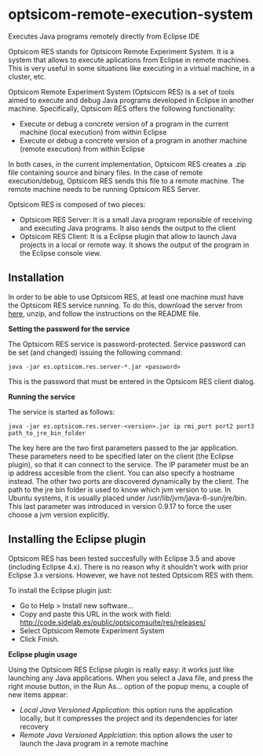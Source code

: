 optsicom-remote-execution-system
================================

Executes Java programs remotely directly from Eclipse IDE

Optsicom RES stands for Optsicom Remote Experiment System. It is a system that allows to execute aplications from Eclipse in remote machines. This is very useful in some situations like executing in a virtual machine, in a cluster, etc.

Optsicom Remote Experiment System (Optsicom RES) is a set of tools aimed to execute and debug Java programs developed in Eclipse in another machine. Specifically, Optsicom RES offers the following functionality:

* Execute or debug a concrete version of a program in the current machine (local execution) from within Eclipse
* Execute or debug a concrete version of a program in another machine (remote execution) from within Eclipse

In both cases, in the current implementation, Optsicom RES creates a .zip file containing source and binary files. In the case of remote execution/debug, Optsicom RES sends this file to a remote machine. The remote machine needs to be running Optsicom RES Server.

Optsicom RES is composed of two pieces:

* Optsicom RES Server: It is a small Java program reponsible of receiving and executing Java programs. It also sends the output to the client
* Optsicom RES Client: It is a Eclipse plugin that allow to launch Java projects in a local or remote way. It shows the output of the program in the Eclipse console view.


Installation
------------

In order to be able to use Optsicom RES, at least one machine must have the Optsicom RES service running. To do this, download the server from [here](http://code.sidelab.es/public/optsicomsuite/res/server/releases/), unzip, and follow the instructions on the README file.

**Setting the password for the service**

The Optsicom RES service is password-protected. Service password can be set (and changed) issuing the following command:

    java -jar es.optsicom.res.server-*.jar <password>

This is the password that must be entered in the Optsicom RES client dialog.

**Running the service**

The service is started as follows:

    java -jar es.optsicom.res.server-<version>.jar ip rmi_port port2 port3 path_to_jre_bin_folder

The key here are the two first parameters passed to the jar application. These parameters need to be specified later on the client (the Eclipse plugin), so that it can connect to the service. The IP parameter must be an ip address accesible from the client. You can also specify a hostname instead. The other two ports are discovered dynamically by the client. The path to the jre bin folder is used to know which jvm version to use. In Ubuntu systems, it is usually placed under /usr/lib/jvm/java-6-sun/jre/bin. This last parameter was introduced in version 0.9.17 to force the user choose a jvm version explicitly.

Installing the Eclipse plugin
-----------------------------

Optsicom RES has been tested succesfully with Eclipse 3.5 and above (including Eclipse 4.x). There is no reason why it shouldn't work with prior Eclipse 3.x versions. However, we have not tested Optsicom RES with them.

To install the Eclipse plugin just:

* Go to Help > Install new software... 
* Copy and paste this URL in the work with field: <http://code.sidelab.es/public/optsicomsuite/res/releases/> 
* Select Optsicom Remote Experiment System
* Click Finish.

**Eclipse plugin usage**

Using the Optsicom RES Eclipse plugin is really easy: it works just like launching any Java applications. When you select a Java file, and press the right mouse button, in the Run As... option of the popup menu, a couple of new items appear:

* _Local Java Versioned Application_: this option runs the application locally, but it compresses the project and its dependencies for later recovery
* _Remote Java Versioned Applciation_: this option allows the user to launch the Java program in a remote machine

